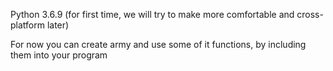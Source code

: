 Python 3.6.9 (for first time, we will try to make more comfortable and cross-platform later)

For now you can create army and use some of it functions, by including them into your program



